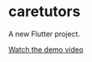 # caretutors

A new Flutter project.

[Watch the demo video](https://drive.google.com/drive/folders/1p4P8Kckk4hLPTS9RaW3ba_tFVeeCVgoq?usp=sharing)
